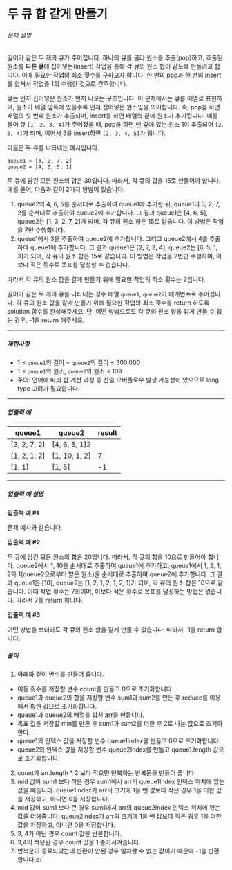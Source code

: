 # 두 큐 합 같게 만들기
###### 문제 설명

길이가 같은 두 개의 큐가 주어집니다. 하나의 큐를 골라 원소를 추출(pop)하고, 추출된 원소를  **다른 큐**에 집어넣는(insert) 작업을 통해 각 큐의 원소 합이 같도록 만들려고 합니다. 이때 필요한 작업의 최소 횟수를 구하고자 합니다. 한 번의 pop과 한 번의 insert를 합쳐서 작업을 1회 수행한 것으로 간주합니다.

큐는 먼저 집어넣은 원소가 먼저 나오는 구조입니다. 이 문제에서는 큐를 배열로 표현하며, 원소가 배열 앞쪽에 있을수록 먼저 집어넣은 원소임을 의미합니다. 즉, pop을 하면 배열의 첫 번째 원소가 추출되며, insert를 하면 배열의 끝에 원소가 추가됩니다. 예를 들어 큐  `[1, 2, 3, 4]`가 주어졌을 때, pop을 하면 맨 앞에 있는 원소 1이 추출되어  `[2, 3, 4]`가 되며, 이어서 5를 insert하면  `[2, 3, 4, 5]`가 됩니다.

다음은 두 큐를 나타내는 예시입니다.

```
queue1 = [3, 2, 7, 2]
queue2 = [4, 6, 5, 1]

```

두 큐에 담긴 모든 원소의 합은 30입니다. 따라서, 각 큐의 합을 15로 만들어야 합니다. 예를 들어, 다음과 같이 2가지 방법이 있습니다.

1.  queue2의 4, 6, 5를 순서대로 추출하여 queue1에 추가한 뒤, queue1의 3, 2, 7, 2를 순서대로 추출하여 queue2에 추가합니다. 그 결과 queue1은 [4, 6, 5], queue2는 [1, 3, 2, 7, 2]가 되며, 각 큐의 원소 합은 15로 같습니다. 이 방법은 작업을 7번 수행합니다.
2.  queue1에서 3을 추출하여 queue2에 추가합니다. 그리고 queue2에서 4를 추출하여 queue1에 추가합니다. 그 결과 queue1은 [2, 7, 2, 4], queue2는 [6, 5, 1, 3]가 되며, 각 큐의 원소 합은 15로 같습니다. 이 방법은 작업을 2번만 수행하며, 이보다 적은 횟수로 목표를 달성할 수 없습니다.

따라서 각 큐의 원소 합을 같게 만들기 위해 필요한 작업의 최소 횟수는 2입니다.

길이가 같은 두 개의 큐를 나타내는 정수 배열  `queue1`,  `queue2`가 매개변수로 주어집니다. 각 큐의 원소 합을 같게 만들기 위해 필요한 작업의 최소 횟수를 return 하도록 solution 함수를 완성해주세요. 단, 어떤 방법으로도 각 큐의 원소 합을 같게 만들 수 없는 경우, -1을 return 해주세요.

----------

##### 제한사항

-   1 ≤  `queue1`의 길이 =  `queue2`의 길이 ≤ 300,000
-   1 ≤  `queue1`의 원소,  `queue2`의 원소 ≤ 109
-   주의: 언어에 따라 합 계산 과정 중 산술 오버플로우 발생 가능성이 있으므로 long type 고려가 필요합니다.

----------

##### 입출력 예
|queue1|queue2|result|
|--|--|--|
|[3, 2, 7, 2]|[4, 6, 5, 1]2|
|[1, 2, 1, 2]|[1, 10, 1, 2]|7|
|[1, 1]|[1, 5]|-1

----------

##### 입출력 예 설명

**입출력 예 #1**

문제 예시와 같습니다.

**입출력 예 #2**

두 큐에 담긴 모든 원소의 합은 20입니다. 따라서, 각 큐의 합을 10으로 만들어야 합니다. queue2에서 1, 10을 순서대로 추출하여 queue1에 추가하고, queue1에서 1, 2, 1, 2와 1(queue2으로부터 받은 원소)을 순서대로 추출하여 queue2에 추가합니다. 그 결과 queue1은 [10], queue2는 [1, 2, 1, 2, 1, 2, 1]가 되며, 각 큐의 원소 합은 10으로 같습니다. 이때 작업 횟수는 7회이며, 이보다 적은 횟수로 목표를 달성하는 방법은 없습니다. 따라서 7를 return 합니다.

**입출력 예 #3**

어떤 방법을 쓰더라도 각 큐의 원소 합을 같게 만들 수 없습니다. 따라서 -1을 return 합니다.

##### 풀이
1. 아래와 같이 변수를 만들어 줍니다.
- 이동 횟수를 저장할 변수 count를 만들고 0으로 초기화합니다.
- queue1과 queue2의 합을 저장할 변수 sum1과 sum2를 만든 후 reduce를 이용해서 합한 값으로 초기화합니다.
- queue1과 queue2의 배열을 합친 arr을 만듭니다.
- 목표 값을 저장할 min를 만든 후 sum1과 sum2를 더한 후 2로 나눈 값으로 초기화한다.
- queue1의 인덱스 값을 저장할 변수 queue1Index을 만들고 0으로 초기화합니다.
- queue2의 인덱스 값을 저장할 변수 queue2Index를 만들고 queue1.length 값으로 초기화합니다.
2. count가 arr.length * 2 보다 작으면 반복하는 반복문을 만들어 줍니다
3. mid 값이 sum1 보다 작은 경우 sum1에서 arr의 queue1Index 인덱스 위치에 있는 값을 빼줍니다. queue1Index가 arr의 크기에 1을 뺀 값보다 작은 경우 1을 더한 값을 저장하고, 아니면 0을 저장합니다.
4. mid 값이 sum1 보다 큰 경우 sum1에서 arr의 queue2Index 인덱스 위치에 있는 값을 더해줍니다. queue2Index가 arr의 크기에 1을 뺀 값보다 작은 경우 1을 더한 값을 저장하고, 아니면 0을 저장합니다.
5. 3, 4가 아닌 경우 count 값을 반환합니다.
6. 3,4이 적용된 경우 count 값을 1 증가시켜줍니다.
7. 반복문이 종료되었는데 반환이 안된 경우 일치할 수 없는 값이기 때문에 -1을 반환합니다.d: